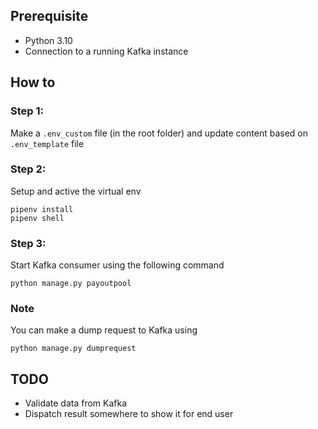 ## Prerequisite
- Python 3.10
- Connection to a running Kafka instance

## How to

### Step 1: 
Make a `.env_custom` file (in the root folder) and update content based on `.env_template` file

### Step 2:
Setup and active the virtual env
```
pipenv install
pipenv shell
```

### Step 3:
Start Kafka consumer using the following command
```
python manage.py payoutpool
```

### Note
You can make a dump request to Kafka using
```
python manage.py dumprequest
```

## TODO
- Validate data from Kafka
- Dispatch result somewhere to show it for end user